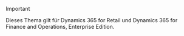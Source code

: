 > [!IMPORTANT]
> Dieses Thema gilt für Dynamics 365 for Retail und Dynamics 365 for Finance and Operations, Enterprise Edition.

